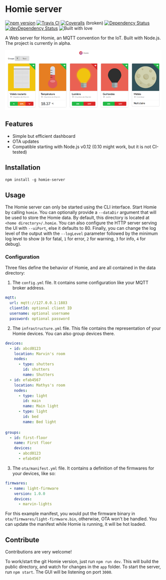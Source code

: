 Homie server
============

[![npm version](https://img.shields.io/npm/v/homie-server.svg?style=flat-square)](https://www.npmjs.com/package/homie-server) [![Travis CI](https://img.shields.io/travis/marvinroger/homie-server.svg?style=flat-square)](https://travis-ci.org/marvinroger/homie-server) [![Coveralls](https://img.shields.io/coveralls/marvinroger/homie-server.svg?style=flat-square)](https://coveralls.io/r/marvinroger/homie-server) (broken) [![Dependency Status](https://img.shields.io/david/marvinroger/homie-server.svg?style=flat-square)](https://david-dm.org/marvinroger/homie-server) [![devDependency Status](https://img.shields.io/david/dev/marvinroger/homie-server.svg?style=flat-square)](https://david-dm.org/marvinroger/homie-server#info=devDependencies) ![Built with love](https://img.shields.io/badge/built%20with-%E2%99%A5-ff69b4.svg?style=flat-square)

A Web server for Homie, an MQTT convention for the IoT. Built with Node.js. The project is currently in alpha.

![Homie server screenshot](screenshot.png)

## Features

* Simple but efficient dashboard
* OTA updates
* Compatible starting with Node.js v0.12 (0.10 might work, but it is not CI-tested)

## Installation

`npm install -g homie-server`

## Usage

The Homie server can only be started using the CLI interface. Start Homie by calling `homie`. You can optionally provide a `--dataDir` argument that will be used to store the Homie data. By default, this directory is located at `<home directory>/.homie`. You can also configure the HTTP server serving the UI with `--uiPort`, else it defaults to 80. Finally, you can change the log level of the output with the `--logLevel` parameter followed by the minimum log level to show (`0` for fatal, `1` for error, `2` for warning, `3` for info, `4` for debug).

### Configuration

Three files define the behavior of Homie, and are all contained in the data directory:

1. The `config.yml` file. It contains some configuration like your MQTT broker address.

```yaml
mqtt:
  url: mqtt://127.0.0.1:1883
  clientId: optional client ID
  username: optional username
  password: optional password
```

2. The `infrastructure.yml` file. This file contains the representation of your Homie devices. You can also group devices there.

```yaml
devices:
  - id: abcd0123
    location: Marvin's room
    nodes:
      - type: shutters
        id: shutters
        name: Shutters
  - id: efab4567
    location: Mathys's room
    nodes:
      - type: light
        id: main
        name: Main light
      - type: light
        id: bed
        name: Bed light

groups:
  - id: first-floor
    name: First floor
    devices:
      - abcd0123
      - efab4567
```

3. The `ota/manifest.yml` file. It contains a definition of the firmwares for your devices, like so:

```yaml
firmwares:
  - name: light-firmware
    version: 1.0.0
    devices:
      - marvin-lights
```

For this example manifest, you would put the firmware binary in `ota/firmwares/light-firmware.bin`, otherwise, OTA won't be handled. You can update the manifest while Homie is running, it will be hot loaded.

## Contribute

Contributions are very welcome!

To work/start the git Homie version, just run `npm run dev`.
This will build the public directory, and watch for changes in the `app` folder.
To start the server, run `npm start`. The GUI will be listening on port `3000`.
